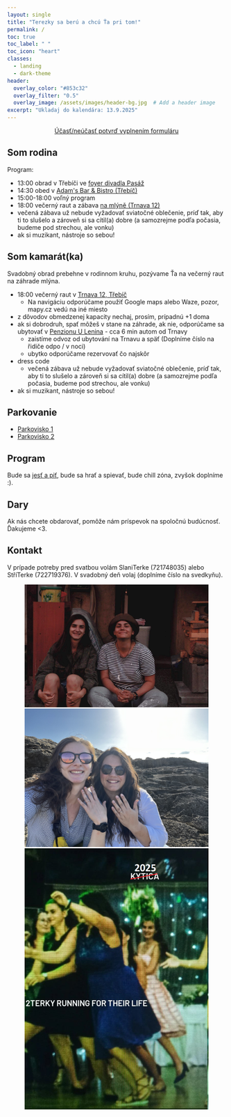 ```yaml
---
layout: single
title: "Terezky sa berú a chcú Ťa pri tom!"
permalink: /
toc: true
toc_label: " "
toc_icon: "heart"
classes:
  - landing
  - dark-theme
header:
  overlay_color: "#853c32"
  overlay_filter: "0.5"
  overlay_image: /assets/images/header-bg.jpg  # Add a header image
excerpt: "Ukladaj do kalendára: 13.9.2025"
---
```


<div style="text-align: center;">
  <a href="https://forms.gle/BAPCpj99w44feKZz7" class="btn btn--primary btn--large" target="_blank">Účasť/neúčasť potvrď vyplnením formuláru</a>
</div>

## Som rodina

Program:
- 13:00 obrad v Třebíči ve [foyer divadla Pasáž](https://maps.app.goo.gl/R5DG7n1jPBQma1NDA)
- 14:30 obed v [Adam's Bar & Bistro (Třebíč)](https://maps.app.goo.gl/yB9VxKXSJqXu7pMt9)
- 15:00-18:00 voľný program
- 18:00 večerný raut a zábava [na mlýně (Trnava 12)](https://maps.app.goo.gl/VnRFq3o5tSARwx5F9)
- večená zábava už nebude vyžadovať sviatočné oblečenie, príď tak, aby ti to slušelo a zároveň si sa cítil(a) dobre (a samozrejme podľa počasia, budeme pod strechou, ale vonku)
- ak si muzikant, nástroje so sebou!

## Som kamarát(ka)

Svadobný obrad prebehne v rodinnom kruhu, pozývame Ťa na večerný raut na záhrade mlýna.

- 18:00 večerný raut v [Trnava 12, Třebíč](https://maps.app.goo.gl/VnRFq3o5tSARwx5F9)
  - Na navigáciu odporúčame použiť Google maps alebo Waze, pozor, mapy.cz vedú na iné miesto
- z dôvodov obmedzenej kapacity nechaj, prosím, prípadnú +1 doma
- ak si dobrodruh, spať môžeš v stane na záhrade, ak nie, odporúčame sa ubytovať v [Penzionu U Lenina](https://ulenina.cz/penzion/) - cca 6 min autom od Trnavy
  - zaistíme odvoz od ubytování na Trnavu a späť (Doplníme číslo na řidiče odpo / v noci)
  - ubytko odporúčame rezervovať čo najskôr
- dress code
  - večená zábava už nebude vyžadovať sviatočné oblečenie, príď tak, aby ti to slušelo a zároveň si sa cítil(a) dobre (a samozrejme podľa počasia, budeme pod strechou, ale vonku)
- ak si muzikant, nástroje so sebou!

## Parkovanie
- [Parkovisko 1](https://maps.app.goo.gl/H39F5meNKLWDWRR39)
- [Parkovisko 2](https://maps.app.goo.gl/z7jxjrF8MzEBtRdB8)

## Program
Bude sa [jesť a piť](https://u-catering.cz/), bude sa hrať a spievať, bude chill zóna, zvyšok doplníme :).

## Dary
Ak nás chcete obdarovať, pomôže nám príspevok na spoločnú budúcnosť. Ďakujeme <3.

## Kontakt
V prípade potreby pred svatbou volám SlaniTerke (721748035) alebo StříTerke (722719376). V svadobný deň volaj (doplníme číslo na svedkyňu).

<figure class="center-image">
  <img src="/assets/images/serious.jpeg" alt="Terezky lubiace">
  <img src="/assets/images/malta.jpg" alt="Terezky na Malte">
  <img src="/assets/images/memko.png" alt="Terezky memko">
</figure>